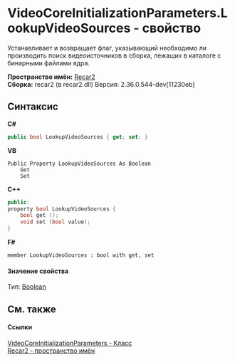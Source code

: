 # VideoCoreInitializationParameters.LookupVideoSources - свойство
 

Устанавливает и возвращает флаг, указывающий необходимо ли производить поиск видеоисточников в сборка, лежащих в каталоге с бинарными файлами ядра.

**Пространство имён:**&nbsp;<a href="0dd0c505-07fc-c3e8-128c-d1a0701f2a29">Recar2</a><br />**Сборка:**&nbsp;recar2 (в recar2.dll) Версия: 2.36.0.544-dev[11230eb]

## Синтаксис

**C#**<br />
``` C#
public bool LookupVideoSources { get; set; }
```

**VB**<br />
``` VB
Public Property LookupVideoSources As Boolean
	Get
	Set
```

**C++**<br />
``` C++
public:
property bool LookupVideoSources {
	bool get ();
	void set (bool value);
}
```

**F#**<br />
``` F#
member LookupVideoSources : bool with get, set

```


#### Значение свойства
Тип:&nbsp;<a href="http://msdn2.microsoft.com/ru-ru/library/a28wyd50" target="_blank">Boolean</a>

## См. также


#### Ссылки
<a href="5028043f-0656-071f-d1d4-743d7fca7262">VideoCoreInitializationParameters - Класс</a><br /><a href="0dd0c505-07fc-c3e8-128c-d1a0701f2a29">Recar2 - пространство имён</a><br />